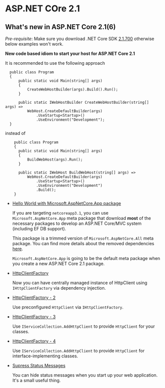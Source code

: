 # ASP.NET COre 2.1


## What's new in ASP.NET Core 2.1(6)

  *Pre-requisite*: Make sure you download .NET Core SDK [2.1.700](https://dotnet.microsoft.com/download/dotnet-core/2.1) otherwise below examples won't work.

  **New code based idiom to start your host for ASP.NET Core 2.1**

  It is recommended to use the following approach 

  ```CSharp
    public class Program
    {
        public static void Main(string[] args)
        {
            CreateWebHostBuilder(args).Build().Run();
        }

        public static IWebHostBuilder CreateWebHostBuilder(string[] args) =>
            WebHost.CreateDefaultBuilder(args)
                .UseStartup<Startup>()
                .UseEnvironment("Development");
    }
  ```

  instead of

  ```CSharp
      public class Program
      {
        public static void Main(string[] args)
        {
            BuildWebHost(args).Run();
        }

        public static IWebHost BuildWebHost(string[] args) =>
            WebHost.CreateDefaultBuilder(args)
                .UseStartup<Startup>()
                .UseEnvironment("Development")
                .Build();
      }
  ```

  * [Hello World with Microsoft.AspNetCore.App package](hello-world-startup-app-package)

    If you are targeting `netcoreapp3.1`, you can use `Microsoft.AspNetCore.App` meta package that download **most** of the necessary packages to develop an ASP.NET Core/MVC system (including EF DB support).

    This package is a trimmed version of `Microsoft.AspNetCore.All` meta package. You can find more details about the removed dependencies [here](https://github.com/aspnet/Announcements/issues/287).

    `Microsoft.AspNetCore.App` is going to be the default meta package when you create a new ASP.NET Core 2.1 package.

  * [HttpClientFactory](httpclientfactory)

    Now you can have centrally managed instance of HttpClient using ```IHttpClientFactory``` via dependency injection.

  * [HttpClientFactory - 2](httpclientfactory-2)

    Use preconfigured `HttpClient` via `IHttpClientFactory`.

  * [HttpClientFactory - 3](httpclientfactory-3)

    Use `IServiceCollection.AddHttpClient` to provide `HttpClient` for your classes.

  * [HttpClientFactory - 4](httpclientfactory-4)

    Use `IServiceCollection.AddHttpClient` to provide `HttpClient` for interface-implementing classes.

  * [Supress Status Messages](suppress-status-messages)

    You can hide status messages when you start up your web application. It's a small useful thing.
